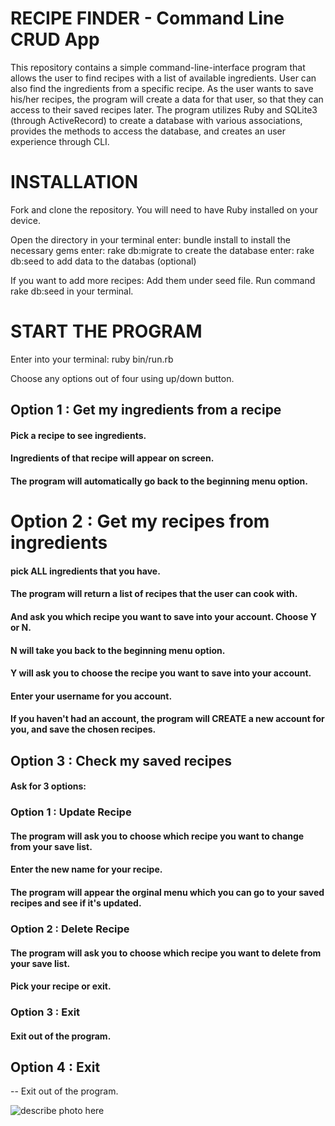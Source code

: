 # RECIPE FINDER - Command Line CRUD App

This repository contains a simple command-line-interface program that allows the user to find recipes with a list of available ingredients. User can also find the ingredients from a specific recipe. As the user wants to save his/her recipes, the program will create a data for that user, so that they can access to their saved recipes later. The program utilizes Ruby and SQLite3 (through ActiveRecord) to create a database with various associations, provides the methods to access the database, and creates an user experience through CLI.

# INSTALLATION

Fork and clone the repository. You will need to have Ruby installed on your device.

Open the directory in your terminal
enter: bundle install to install the necessary gems
enter: rake db:migrate to create the database
enter: rake db:seed to add data to the databas (optional)

If you want to add more recipes:
Add them under seed file.
Run command rake db:seed in your terminal.

# START THE PROGRAM

Enter into your terminal: ruby bin/run.rb

Choose any options out of four using up/down button.

## Option 1 : Get my ingredients from a recipe

#### Pick a recipe to see ingredients.
#### Ingredients of that recipe will appear on screen.
#### The program will automatically go back to the beginning menu option.

# Option 2 : Get my recipes from ingredients
#### pick ALL ingredients that you have.
#### The program will return a list of recipes that the user can cook with.
#### And ask you which recipe you want to save into your account. Choose Y or N.
#### N will take you back to the beginning menu option.
#### Y will ask you to choose the recipe you want to save into your account.
#### Enter your username for you account.
#### If you haven't had an account, the program will CREATE a new account for you, and save the chosen recipes.

## Option 3 : Check my saved recipes
#### Ask for 3 options:
### Option 1 : Update Recipe
#### The program will ask you to choose which recipe you want to change from your save list.
#### Enter the new name for your recipe.
#### The program will appear the orginal menu which you can go to your saved recipes and see if it's updated.
### Option 2 : Delete Recipe
#### The program will ask you to choose which recipe you want to delete from your save list.
#### Pick your recipe or exit.
### Option 3 : Exit
#### Exit out of the program.

## Option 4 : Exit
-- Exit out of the program.



![describe photo here](url)
